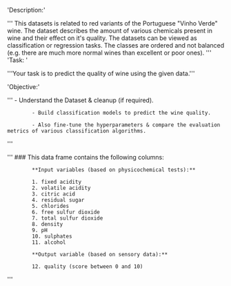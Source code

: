 'Description:'

'''
            This datasets is related to red variants of the Portuguese "Vinho Verde" wine.
            The dataset describes the amount of various chemicals present in wine and their effect on it's quality.
            The datasets can be viewed as classification or regression tasks. The classes are ordered and not balanced (e.g. there are much more normal wines than excellent or poor ones).
'''
'Task: '

'''Your task is to predict the quality of wine using the given data.'''

'Objective:'

'''
            - Understand the Dataset & cleanup (if required).
            
            - Build classification models to predict the wine quality.
            
            - Also fine-tune the hyperparameters & compare the evaluation metrics of various classification algorithms.
'''

'''
            ### This data frame contains the following columns:

            **Input variables (based on physicochemical tests):**
                
            1. fixed acidity
            2. volatile acidity
            3. citric acid
            4. residual sugar 
            5. chlorides
            6. free sulfur dioxide
            7. total sulfur dioxide
            8. density
            9. pH
            10. sulphates
            11. alcohol
                
            **Output variable (based on sensory data):**
                
            12. quality (score between 0 and 10)
'''